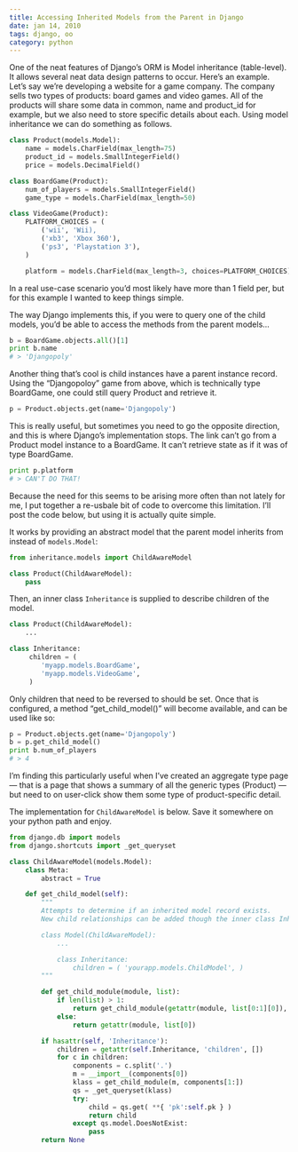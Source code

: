 ```yaml
---
title: Accessing Inherited Models from the Parent in Django
date: jan 14, 2010
tags: django, oo
category: python
---
```


One of the neat features of Django’s ORM is Model inheritance (table-level). It allows several neat data design patterns to occur. Here’s an example. Let’s say we’re developing a website for a game company. The company sells two types of products: board games and video games. All of the products will share some data in common, name and product_id for example, but we also need to store specific details about each. Using model inheritance we can do something as follows.

```python
class Product(models.Model):
    name = models.CharField(max_length=75)
    product_id = models.SmallIntegerField()
    price = models.DecimalField()

class BoardGame(Product):
    num_of_players = models.SmallIntegerField()
    game_type = models.CharField(max_length=50)

class VideoGame(Product):
    PLATFORM_CHOICES = (
        ('wii', 'Wii),
        ('xb3', 'Xbox 360'),
        ('ps3', 'Playstation 3'),
    )

    platform = models.CharField(max_length=3, choices=PLATFORM_CHOICES)
```

In a real use-case scenario you’d most likely have more than 1 field per, but for this example I wanted to keep things simple.

The way Django implements this, if you were to query one of the child models, you’d be able to access the methods from the parent models…

```python
b = BoardGame.objects.all()[1]
print b.name
# > 'Djangopoly'
```

Another thing that’s cool is child instances have a parent instance record. Using the “Djangopoloy” game from above, which is technically type BoardGame, one could still query Product and retrieve it.

```python
p = Product.objects.get(name='Djangopoly')
```

This is really useful, but sometimes you need to go the opposite direction, and this is where Django’s implementation stops. The link can’t go from a Product model instance to a BoardGame. It can’t retrieve state as if it was of type BoardGame.

```python
print p.platform
# > CAN'T DO THAT!
```

Because the need for this seems to be arising more often than not lately for me, I put together a re-usbale bit of code to overcome this limitation. I’ll post the code below, but using it is actually quite simple.

It works by providing an abstract model that the parent model inherits from instead of `models.Model`:

```python
from inheritance.models import ChildAwareModel

class Product(ChildAwareModel):
    pass
```

Then, an inner class `Inheritance` is supplied to describe children of the model.

```python
class Product(ChildAwareModel):
    ...

class Inheritance:
     children = (
        'myapp.models.BoardGame',
        'myapp.models.VideoGame',
     )
```

Only children that need to be reversed to should be set. Once that is configured, a method “get_child_model()” will become available, and can be used like so:

```python
p = Product.objects.get(name='Djangopoly')
b = p.get_child_model()
print b.num_of_players
# > 4
```

I’m finding this particularly useful when I’ve created an aggregate type page — that is a page that shows a summary of all the generic types (Product) — but need to on user-click show them some type of product-specific detail.

The implementation for `ChildAwareModel` is below. Save it somewhere on your python path and enjoy.

```python
from django.db import models
from django.shortcuts import _get_queryset

class ChildAwareModel(models.Model):
    class Meta:
        abstract = True

    def get_child_model(self):
        """
        Attempts to determine if an inherited model record exists.
        New child relationships can be added though the inner class Inheritance.

        class Model(ChildAwareModel):
            ...

            class Inheritance:
                children = ( 'yourapp.models.ChildModel', )
        """

        def get_child_module(module, list):
            if len(list) > 1:
                return get_child_module(getattr(module, list[0:1][0]), list[1:])
            else:
                return getattr(module, list[0])

        if hasattr(self, 'Inheritance'):
            children = getattr(self.Inheritance, 'children', [])
            for c in children:
                components = c.split('.')
                m = __import__(components[0])
                klass = get_child_module(m, components[1:])
                qs = _get_queryset(klass)
                try:
                    child = qs.get( **{ 'pk':self.pk } )
                    return child
                except qs.model.DoesNotExist:
                    pass
        return None
```
